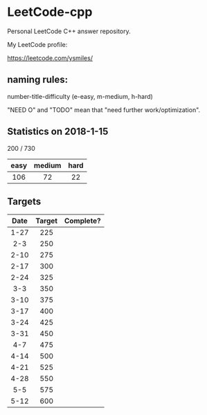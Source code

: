 # LeetCode-cpp

Personal LeetCode C++ answer repository.

My LeetCode profile:

https://leetcode.com/ysmiles/

## naming rules:

number-title-difficulty (e-easy, m-medium, h-hard)

"NEED O" and "TODO" mean that "need further work/optimization".

## Statistics on 2018-1-15

200 / 730

| easy  | medium | hard | 
|:-----:|:------:|:----:|
|  106  |   72   |  22  |

## Targets

|  Date  |  Target  | Complete? |
|:------:|:--------:|:---------:|
|  1-27  |   225    |           |
|  2-3   |   250    |           |
|  2-10  |   275    |           |
|  2-17  |   300    |           |
|  2-24  |   325    |           |
|  3-3   |   350    |           |
|  3-10  |   375    |           |
|  3-17  |   400    |           |
|  3-24  |   425    |           |
|  3-31  |   450    |           |
|  4-7   |   475    |           |
|  4-14  |   500    |           |
|  4-21  |   525    |           |
|  4-28  |   550    |           |
|  5-5   |   575    |           |
|  5-12  |   600    |           |